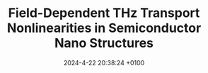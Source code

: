 ---
layout:         redirect
mathjax:        true
title:          "Field-Dependent THz Transport Nonlinearities in Semiconductor Nano Structures"
description:    "The charge transport in semiconductor quantum dots and nanorods is studied theoretically, predicting strong field-dependent nonlinear mobility effects and intra-pulse gain. We studied the temperature- and size-sensitive mobility spectra, crucial for applications like 6G tech and nano electronics in general."
date:           2024-4-22 20:38:24 +0100
authors:         ["Quentin Wach", "Michael T. Quick", "Sabrine Ayari", "Alexander W. Achtstein"]
tags:           ["physics", "optics", "THz spectroscopy", "thesis", "density matrix", "quantum mechanics", "semiconductors", "nanoscience"]
image:          "/images/NS_Title_Graphic_Square_3.png"
tag_search:     true
redirect:   "https://doi.org/10.1039/D4CP00952E"
categories: ["science-engineering", "academia"]
published: "PCCP"
weight: 2
---